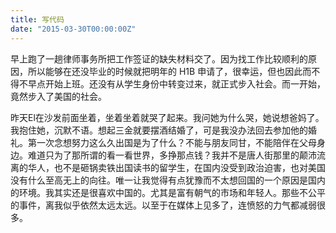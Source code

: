 ```yaml
---
title: 写代码
date: "2015-03-30T00:00:00Z"
---
```


早上跑了一趟律师事务所把工作签证的缺失材料交了。因为找工作比较顺利的原因，所以能够在还没毕业的时候就把明年的 H1B 申请了，很幸运，但也因此而不得不早点开始上班。还没有从学生身份中转变过来，就正式步入社会。而一开始，竟然步入了美国的社会。

昨天El在沙发前面坐着，坐着坐着就哭了起来。我问她为什么哭，她说想爸妈了。我抱住她，沉默不语。想起三金就要摆酒结婚了，可是我没办法回去参加他的婚礼。第一次念想努力这么久出国是为了什么？不能与朋友同甘，不能陪伴在父母身边。难道只为了那所谓的看一看世界，多挣那点钱？我并不是唐人街那里的颠沛流离的华人，也不是砸锅卖铁出国读书的留学生，在国内没受到政治迫害，也对美国没有什么至高无上的向往。唯一让我觉得有点犹豫而不太想回国的一个原因是国内的环境。我其实还是很喜欢中国的。尤其是富有朝气的市场和年轻人。那些不公平的事件，离我似乎依然太远太远。以至于在媒体上见多了，连愤怒的力气都减弱很多。
